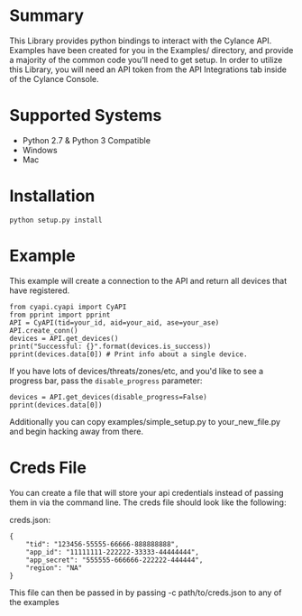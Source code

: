 # Summary

This Library provides python bindings to interact with the Cylance API. Examples have been created for you in the Examples/ directory, and provide a majority of the common code you'll need to get setup. In order to utilize this Library, you will need an API token from the API Integrations tab inside of the Cylance Console.

# Supported Systems
* Python 2.7 & Python 3 Compatible
* Windows
* Mac

# Installation

```
python setup.py install
```

# Example

This example will create a connection to the API and return all devices that have registered.

```
from cyapi.cyapi import CyAPI
from pprint import pprint
API = CyAPI(tid=your_id, aid=your_aid, ase=your_ase)
API.create_conn()
devices = API.get_devices()
print("Successful: {}".format(devices.is_success))
pprint(devices.data[0]) # Print info about a single device.
```

If you have lots of devices/threats/zones/etc, and you'd like to see a progress bar, pass the `disable_progress` parameter:

```
devices = API.get_devices(disable_progress=False)
pprint(devices.data[0])
```

Additionally you can copy examples/simple_setup.py to your_new_file.py and begin hacking away from there.

# Creds File

You can create a file that will store your api credentials instead of passing them in via the command line. The creds file should look like the following:

creds.json:
```
{
    "tid": "123456-55555-66666-888888888",
    "app_id": "11111111-222222-33333-44444444",
    "app_secret": "555555-666666-222222-444444",
    "region": "NA"
}
```

This file can then be passed in by passing -c path/to/creds.json to any of the examples
